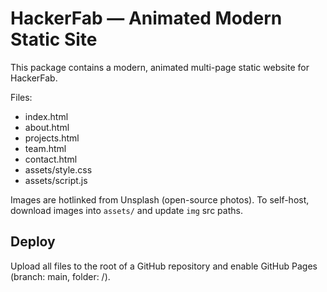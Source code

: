 # HackerFab — Animated Modern Static Site

This package contains a modern, animated multi-page static website for HackerFab.

Files:
- index.html
- about.html
- projects.html
- team.html
- contact.html
- assets/style.css
- assets/script.js

Images are hotlinked from Unsplash (open-source photos). To self-host, download images into `assets/` and update `img` src paths.

## Deploy
Upload all files to the root of a GitHub repository and enable GitHub Pages (branch: main, folder: /).
